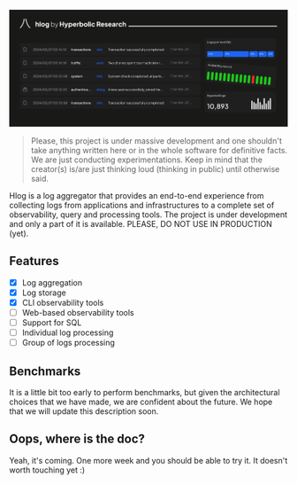 ![Web look](https://github.com/hyperbolicresearch/hlog/blob/dev/assets/github_img.png)

> Please, this project is under massive development and one shouldn't take anything written here or in the whole software for definitive facts. We are just conducting experimentations. Keep in mind that the creator(s) is/are just thinking loud (thinking in public) until otherwise said.

Hlog is a log aggregator that provides an end-to-end experience from collecting logs from applications and infrastructures to a complete set of observability, query and processing tools. The project is under development and only a part of it is available. PLEASE, DO NOT USE IN PRODUCTION (yet).

## Features

- [x] Log aggregation
- [x] Log storage
- [x] CLI observability tools
- [ ] Web-based observability tools
- [ ] Support for SQL
- [ ] Individual log processing
- [ ] Group of logs processing

## Benchmarks

It is a little bit too early to perform benchmarks, but given the architectural choices that we have made, we are confident about the future. We hope that we will update this description soon.

## Oops, where is the doc?

Yeah, it's coming. One more week and you should be able to try it. It doesn't worth touching yet :)
